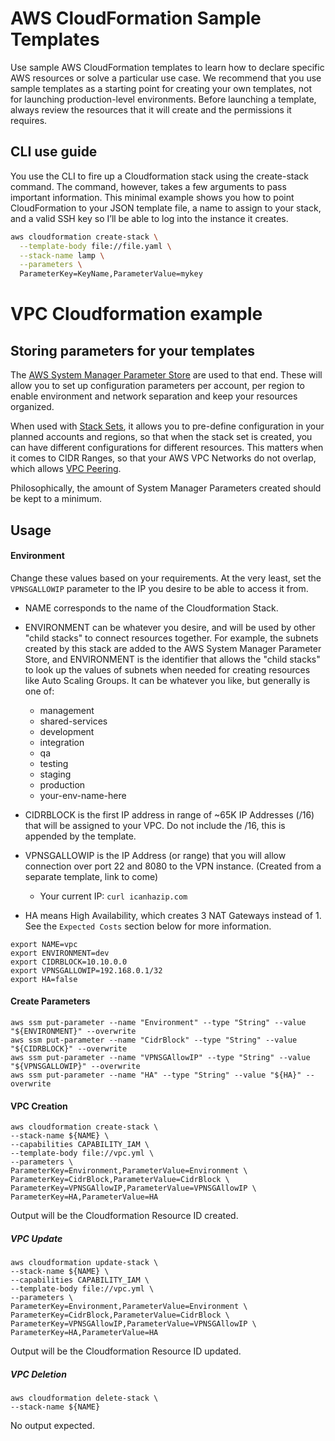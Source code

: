 # AWS CloudFormation Sample Templates
Use sample AWS CloudFormation templates to learn how to declare specific AWS resources or solve a particular use case. We recommend that you use sample templates as a starting point for creating your own templates, not for launching production-level environments. Before launching a template, always review the resources that it will create and the permissions it requires.

## CLI use guide

You use the CLI to fire up a Cloudformation stack using the create-stack command. The command, however, takes a few arguments to pass important information. This minimal example shows you how to point CloudFormation to your JSON template file, a name to assign to your stack, and a valid SSH key so I’ll be able to log into the instance it creates.

```bash
aws cloudformation create-stack \
  --template-body file://file.yaml \
  --stack-name lamp \
  --parameters \
  ParameterKey=KeyName,ParameterValue=mykey
```


# VPC Cloudformation example

## Storing parameters for your templates

The [AWS System Manager Parameter Store](https://docs.aws.amazon.com/systems-manager/latest/userguide/systems-manager-paramstore.html) are used to that end. These will allow you to set up configuration parameters
per account, per region to enable environment and network separation and keep
your resources organized.

When used with [Stack Sets](https://docs.aws.amazon.com/AWSCloudFormation/latest/UserGuide/what-is-cfnstacksets.html),
it allows you to pre-define configuration in your planned accounts and regions,
so that when the stack set is created, you can have different configurations for
different resources. This matters when it comes to CIDR Ranges, so that your
AWS VPC Networks do not overlap, which allows [VPC Peering](https://docs.aws.amazon.com/AmazonVPC/latest/UserGuide/vpc-peering.html).

Philosophically, the amount of System Manager Parameters created should be kept
to a minimum.

## Usage

#### Environment

Change these values based on your requirements.
At the very least, set the `VPNSGALLOWIP` parameter to the IP you desire to be able to access it from.

* NAME corresponds to the name of the Cloudformation Stack.
* ENVIRONMENT can be whatever you desire, and will be used by other "child
  stacks" to connect resources together. For example, the subnets created by this
  stack are added to the AWS System Manager Parameter Store, and ENVIRONMENT
  is the identifier that allows the "child stacks" to look up the values of
  subnets when needed for creating resources like Auto Scaling Groups.
  It can be whatever you like, but generally is one of:
  * management
  * shared-services
  * development
  * integration
  * qa
  * testing
  * staging
  * production
  * your-env-name-here

* CIDRBLOCK is the first IP address in range of ~65K IP Addresses (/16) that will be assigned to your VPC. Do not include the /16, this is appended by the template.
* VPNSGALLOWIP is the IP Address (or range) that you will allow connection over port 22 and 8080 to the VPN instance. (Created from a separate template, link to come)
  * Your current IP: `curl icanhazip.com`
* HA means High Availability, which creates 3 NAT Gateways instead of 1. See the `Expected Costs` section below for more information.

```
export NAME=vpc
export ENVIRONMENT=dev
export CIDRBLOCK=10.10.0.0
export VPNSGALLOWIP=192.168.0.1/32
export HA=false
```

#### Create Parameters
```
aws ssm put-parameter --name "Environment" --type "String" --value "${ENVIRONMENT}" --overwrite
aws ssm put-parameter --name "CidrBlock" --type "String" --value "${CIDRBLOCK}" --overwrite
aws ssm put-parameter --name "VPNSGAllowIP" --type "String" --value "${VPNSGALLOWIP}" --overwrite
aws ssm put-parameter --name "HA" --type "String" --value "${HA}" --overwrite
```

#### VPC Creation
```
aws cloudformation create-stack \
--stack-name ${NAME} \
--capabilities CAPABILITY_IAM \
--template-body file://vpc.yml \
--parameters \
ParameterKey=Environment,ParameterValue=Environment \
ParameterKey=CidrBlock,ParameterValue=CidrBlock \
ParameterKey=VPNSGAllowIP,ParameterValue=VPNSGAllowIP \
ParameterKey=HA,ParameterValue=HA

```

Output will be the Cloudformation Resource ID created.

##### VPC Update
```
aws cloudformation update-stack \
--stack-name ${NAME} \
--capabilities CAPABILITY_IAM \
--template-body file://vpc.yml \
--parameters \
ParameterKey=Environment,ParameterValue=Environment \
ParameterKey=CidrBlock,ParameterValue=CidrBlock \
ParameterKey=VPNSGAllowIP,ParameterValue=VPNSGAllowIP \
ParameterKey=HA,ParameterValue=HA
```

Output will be the Cloudformation Resource ID updated.

##### VPC Deletion
```
aws cloudformation delete-stack \
--stack-name ${NAME}
```

No output expected.

